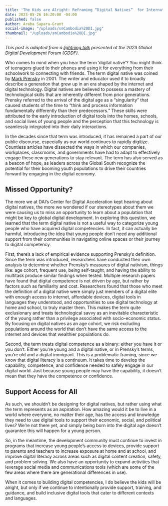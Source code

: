 ```yaml
---
title: 'The Kids are Alright: Reframing “Digital Natives”  for International Development'
date: 2023-05-26 16:20:00 -04:00
published: false
Author: Araba Sapara-Grant
social-image: "/uploads/smCambodia%20DI.jpg"
thumbnail: "/uploads/smCambodia%20DI.jpg"
---
```


*This post is adapted from a [lightning talk](https://www.digitaldevforum.com/agenda/the-kids-are-alright-reframing-digital-natives-for-international-development) presented at the 2023 Global Digital Development Forum (GDDF).* 

Who comes to mind when you hear the term ‘digital native’? You might think of teenagers glued to their phones and using it for everything from their schoolwork to connecting with friends. 
The term digital native was coined by [Mark Prensky](https://en.wikipedia.org/wiki/Marc_Prensky) in 2001. The writer and educator used it to broadly describe a generation that grew up in an era shaped by the internet and digital technology. Digital natives are believed to possess a mastery of technological skills that are inherently different from prior generations. Prensky referred to the arrival of the digital age as a “singularity” that caused students of the time to “think and process information fundamentally differently than their predecessors.” These skills were attributed to the early introduction of digital tools into the homes, schools, and social lives of young people and the perception that this technology is seamlessly integrated into their daily interactions.

In the decades since that term was introduced, it has remained a part of our public discourse, especially as our world continues to rapidly digitize. Countless articles have dissected the ways in which our companies, workplaces, classrooms, and governments have had to adapt to effectively engage these new generations to stay relevant. The term has also served as a beacon of hope, as leaders across the Global South recognize the potential for their booming youth populations to drive their countries forward by engaging in the digital economy. 

## Missed Opportunity?

The more we at DAI’s Center for Digital Acceleration kept hearing about digital natives, the more we wondered if our stereotypes about them we were causing us to miss an opportunity to learn about a population that might be key to global digital development. In exploring this question, we learned that the term digital native is not a useful way to categorize young people who have acquired digital competencies. In fact, it can actually be harmful, introducing the idea that young people don’t need any additional support from their communities in navigating online spaces or their journey to digital competency. 

First, there’s a lack of empirical evidence supporting Prensky’s definition. Since the term was introduced, researchers have conducted their own analysis to determine whether Prensky’s measures of digital nativism, things like: age cohort, frequent use, being self-taught, and having the ability to multitask produce similar findings when tested. Multiple research papers have found that digital competence is not driven by age, but rather by factors such as familiarity and cost. Researchers found that those who meet the definition of a digital native were simply just members of a digital elite with enough access to internet, affordable devices, digital tools in languages they understood, and opportunities to use digital technology at home and school, to truly master them. This makes the term quite exclusionary and treats technological savvy as an inevitable characteristic of the young rather than a privilege associated with socio-economic status. By focusing on digital natives as an age cohort, we risk excluding populations around the world that don’t have the same access to the internet and devices that wealthier populations do. 

Second, the term treats digital competence as a binary: either you have it or you don’t. Either you’re young and a digital native, or in Prensky’s terms, you’re old and a digital immigrant. This is a problematic framing, since we know that digital literacy is a continuum. It takes time to develop the capability, competence, and confidence needed to safely engage in our digital world. Just because young people may have the capability, it doesn’t mean that they have the competence or confidence. 

## Support Access for All

As such, we shouldn’t be designing for digital natives, but rather using what the term represents as an aspiration. How amazing would it be to live in a world where everyone, no matter their age, has the access and knowledge they need to use digital tools to support their economic, social, and political lives? We’re not there yet, and simply being born into the digital age doesn’t guarantee this will happen for a young person. 

So, in the meantime, the development community must continue to invest in programs that increase young people’s access to devices, provide support to parents and teachers to increase exposure at home and at school, and improve digital literacy across areas such as digital content creation, safety, and problem solving. We also have an opportunity to expand activities that leverage social media and communications tools (which are some of the few areas where there are generational differences in use). 

When it comes to building digital competencies, I do believe the kids will be alright, but only if we continue to intentionally provide support, training, and guidance, and build inclusive digital tools that cater to different contexts and languages. 